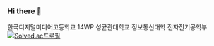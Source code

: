 ### Hi there 👋

<!--
**kbn2778/kbn2778** is a ✨ _special_ ✨ repository because its `README.md` (this file) appears on your GitHub profile.

Here are some ideas to get you started:

- 🔭 I’m currently working on ...
- 🌱 I’m currently learning ...
- 👯 I’m looking to collaborate on ...
- 🤔 I’m looking for help with ...
- 💬 Ask me about ...
- 📫 How to reach me: ...
- 😄 Pronouns: ...
- ⚡ Fun fact: ...
-->

한국디지털미디어고등학교 14WP
성균관대학교 정보통신대학 전자전기공학부
[![Solved.ac프로필](http://mazassumnida.wtf/api/v2/generate_badge?boj=kbn2778)](https://solved.ac/kbn2778)
